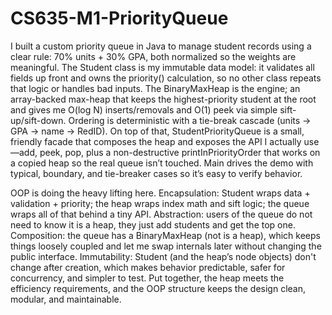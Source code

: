 # CS635-M1-PriorityQueue
I built a custom priority queue in Java to manage student records using a clear rule: 70% units + 30% GPA, both normalized so the weights are meaningful. The Student class is my immutable data model: it validates all fields up front and owns the priority() calculation, so no other class repeats that logic or handles bad inputs. The BinaryMaxHeap is the engine; an array-backed max-heap that keeps the highest-priority student at the root and gives me O(log N) inserts/removals and O(1) peek via simple sift-up/sift-down. Ordering is deterministic with a tie-break cascade (units → GPA → name → RedID). On top of that, StudentPriorityQueue is a small, friendly facade that composes the heap and exposes the API I actually use—add, peek, pop, plus a non-destructive printInPriorityOrder that works on a copied heap so the real queue isn’t touched. Main drives the demo with typical, boundary, and tie-breaker cases so it’s easy to verify behavior.


OOP is doing the heavy lifting here. 
Encapsulation: Student wraps data + validation + priority; the heap wraps index math and sift logic; the queue wraps all of that behind a tiny API. 
Abstraction: users of the queue do not need to know it is a heap, they just add students and get the top one. 
Composition: the queue has a BinaryMaxHeap (not is a heap), which keeps things loosely coupled and let me swap internals later without changing the public interface. 
Immutability: Student (and the heap’s node objects) don't change after creation, which makes behavior predictable, safer for concurrency, and simpler to test. Put together, the heap meets the efficiency requirements, and the OOP structure keeps the design clean, modular, and maintainable.
